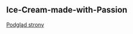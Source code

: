 ## Ice-Cream-made-with-Passion
<a href="https://barteknr1.github.io/Ice-Cream-made-with-Passion/" noreferrer noopener>Podgląd strony</a>
